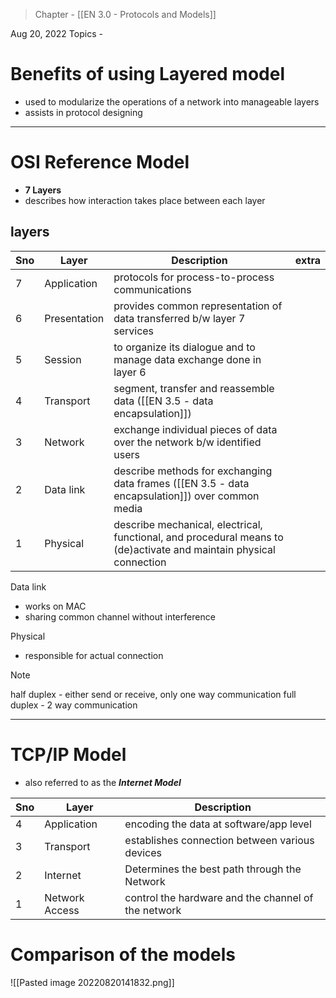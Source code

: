 >Chapter - [[EN 3.0 - Protocols and Models]]

Aug 20, 2022
Topics - 

# Benefits of using Layered model
- used to modularize the operations of a network into manageable layers
- assists in protocol designing

---

# OSI Reference Model
- **7 Layers**
- describes how interaction takes place between each layer

## layers
| Sno | Layer        | Description                                                                                                        | extra | 
| --- | ------------ | ------------------------------------------------------------------------------------------------------------------ | ----- |
| 7   | Application  | protocols for process-to-process communications                                                                    |       |
| 6   | Presentation | provides common representation of data transferred b/w layer 7 services                                            |       |
| 5   | Session      | to organize its dialogue and to manage data exchange done in layer 6                                               |       |
| 4   | Transport    | segment, transfer and reassemble data ([[EN 3.5 - data encapsulation]])                                            |       |
| 3   | Network      | exchange individual pieces of data over the network b/w identified users                                           |       |
| 2   | Data link    | describe methods for exchanging data frames ([[EN 3.5 - data encapsulation]]) over common media                    |       |
| 1   | Physical     | describe mechanical, electrical, functional, and procedural means to (de)activate and maintain physical connection |       |

Data link
- works on MAC
- sharing common channel without interference

Physical
- responsible for actual connection

>[!NOTE]
>half duplex - either send or receive, only one way communication
>full duplex - 2 way communication


---

# TCP/IP Model
- also referred to as the ***Internet Model***

| Sno | Layer          | Description                                    |
| --- | -------------- | ---------------------------------------------- |
| 4   | Application    | encoding the data at software/app level        |
| 3   | Transport      | establishes connection between various devices |
| 2   | Internet       | Determines the best path through the Network   |
| 1   | Network Access | control the hardware and the channel of the network                                               |


# Comparison of the models
![[Pasted image 20220820141832.png]]
